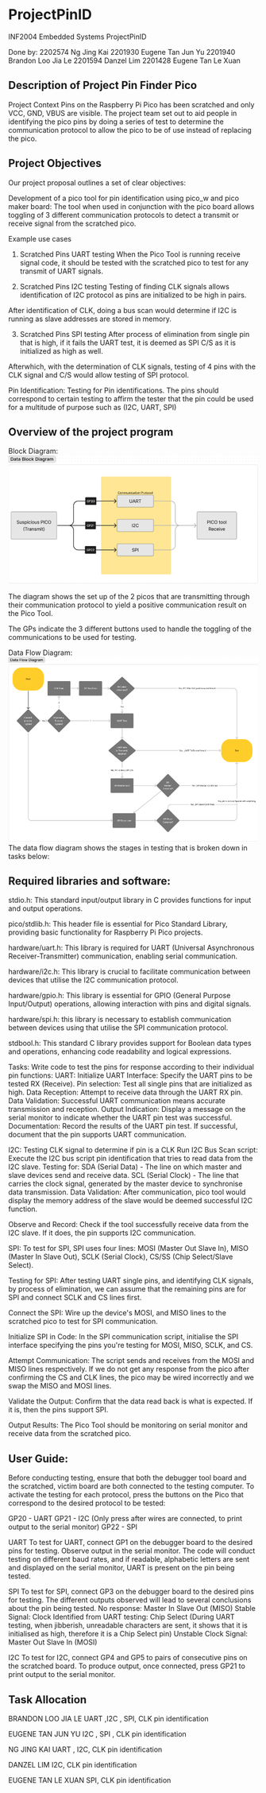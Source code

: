 # ProjectPinID
INF2004 Embedded Systems ProjectPinID

Done by:
2202574 Ng Jing Kai
2201930 Eugene Tan Jun Yu
2201940 Brandon Loo Jia Le
2201594 Danzel Lim
2201428 Eugene Tan Le Xuan


## Description of Project Pin Finder Pico 

Project Context
Pins on the Raspberry Pi Pico has been scratched and only VCC, GND, VBUS are visible. The project team set out to aid people in identifying the pico pins by doing a series of test to determine the communication protocol to allow the pico to be of use instead of replacing the pico.

## Project Objectives
Our project proposal outlines a set of clear objectives:

Development of a pico tool for pin identification using pico_w and pico maker board: 
The tool when used in conjunction with the pico board allows toggling of 3 different communication protocols to detect a transmit or receive signal from the scratched pico.

Example use cases
1. Scratched Pins UART testing
When the Pico Tool is running receive signal code, it should be tested with the scratched pico to test for any transmit of UART signals.


2. Scratched Pins I2C  testing
Testing of finding CLK signals allows identification of I2C protocol as pins are initialized to be high in pairs. 

After identification of CLK, doing a bus scan would determine if I2C is running as slave addresses are stored in memory.

3. Scratched Pins SPI testing
After process of elimination from single pin that is high, if it fails the UART test, it is deemed as SPI C/S as it is initialized as high as well. 

Afterwhich, with the determination of CLK signals, testing of 4 pins with the CLK signal and C/S would allow testing of SPI protocol. 

Pin Identification:
Testing for Pin identifications. The pins should correspond to certain testing to affirm the tester that the pin could be used for a multitude of purpose such as (I2C, UART, SPI)

## Overview of the project program
Block Diagram: 
![](images/DataBlock.png)

The diagram shows the set up of the 2 picos that are transmitting through their communication protocol to yield a positive communication result on the Pico Tool.

The GPs indicate the 3 different buttons used to handle the toggling of the communications to be used for testing. 

Data Flow Diagram:
![](images/DataFlow.png)
The data flow diagram shows the stages in testing that is broken down in tasks below:	

## Required libraries and software:
stdio.h: This standard input/output library in C provides functions for input and output operations.

pico/stdlib.h: This header file is essential for Pico Standard Library, providing basic functionality for Raspberry Pi Pico projects.

hardware/uart.h: This library is required for UART (Universal Asynchronous Receiver-Transmitter) communication, enabling serial communication.

hardware/i2c.h: This library is crucial to facilitate communication between devices that utilise the I2C communication protocol.

hardware/gpio.h: This library is essential for GPIO (General Purpose Input/Output) operations, allowing interaction with pins and digital signals.

hardware/spi.h: this library is necessary to establish communication between devices using that utilise the SPI communication protocol.

stdbool.h: This standard C library provides support for Boolean data types and operations, enhancing code readability and logical expressions.


Tasks:
Write code to test the pins for response according to their individual pin functions: 
UART:
Initialize UART Interface:
Specify the UART pins to be tested RX (Receive).
Pin selection:
Test all single pins that are initialized as high.
Data Reception:
Attempt to receive data through the UART RX pin.
Data Validation:
Successful UART communication means accurate transmission and reception.
Output Indication:
Display a message on the serial monitor to indicate whether the UART pin test was successful.
Documentation:
Record the results of the UART pin test. If successful, document that the pin supports UART communication.

I2C: 
Testing CLK signal to determine if pin is a CLK
Run I2C Bus Scan script: Execute the I2C bus script pin identification that tries to read data from the I2C slave.
Testing for: 
SDA (Serial Data) - The line on which master and slave devices send and receive data.
SCL (Serial Clock) - The line that carries the clock signal, generated by the master device to synchronise data transmission.
Data Validation: After communication, pico tool would display the memory address of the slave would be deemed successful I2C function.

Observe and Record: Check if the tool successfully receive data from the I2C slave. If it does, the pin supports I2C communication.

SPI:
To test for SPI, SPI uses four lines: 
MOSI (Master Out Slave In), 
MISO (Master In Slave Out), 
SCLK (Serial Clock), 
CS/SS (Chip Select/Slave Select).

Testing for SPI:
After testing UART single pins, and identifying CLK signals, by process of elimination, we can assume that the remaining pins are for SPI and connect SCLK and CS lines first. 

Connect the SPI: Wire up the device's MOSI, and MISO lines to the scratched pico to test for SPI communication.

Initialize SPI in Code: In the SPI communication script, initialise the SPI interface specifying the pins you're testing for MOSI, MISO, SCLK, and CS.

Attempt Communication: The script sends and receives from the MOSI and MISO lines respectively. If we do not get any response from the pico after confirming the CS and CLK lines, the pico may be wired incorrectly and we swap the MISO and MOSI lines.

Validate the Output: Confirm that the data read back is what is expected. If it is, then the pins support SPI.

Output Results: The Pico Tool should be monitoring on serial monitor and receive data from the scratched pico.

## User Guide:
Before conducting testing, ensure that both the debugger tool board and the scratched, victim board are both connected to the testing computer.
To activate the testing for each protocol, press the buttons on the Pico that correspond to the desired protocol to be tested:

GP20 - UART
GP21 - I2C (Only press after wires are connected, to print output to the serial monitor)
GP22 - SPI 

UART
To test for UART, connect GP1 on the debugger board to the desired pins for testing. 
Observe output in the serial monitor.
The code will conduct testing on different baud rates, and if readable, alphabetic letters are sent and displayed on the serial monitor, UART is present on the pin being tested.

SPI
To test for SPI, connect GP3 on the debugger board to the desired pins for testing.
The different outputs observed will lead to several conclusions about the pin being tested.
No response: Master In Slave Out (MISO)
Stable Signal: Clock
Identified from UART testing: Chip Select (During UART testing, when jibberish, unreadable characters are sent, it shows that it is initialised as high, therefore it is a Chip Select pin)
Unstable Clock Signal: Master Out Slave In (MOSI)

I2C
To test for I2C, connect GP4 and GP5 to pairs of consecutive pins on the scratched board.
To produce output, once connected, press GP21 to print output to the serial monitor.

## Task Allocation

BRANDON LOO JIA LE
UART ,I2C , SPI, CLK pin identification

EUGENE TAN JUN YU
I2C , SPI , CLK pin identification

NG JING KAI
UART , I2C, CLK pin identification

DANZEL LIM
I2C, CLK pin identification

EUGENE TAN LE XUAN
SPI, CLK pin identification









